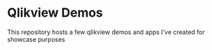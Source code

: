 # Qlikview Demos
This repository hosts a few qlikview demos and apps I've created for showcase purposes
